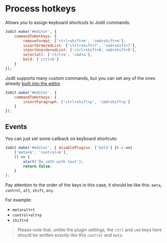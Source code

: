 # Process hotkeys

Allows you to assign keyboard shortcuts to Jodit commands.

```js
Jodit.make('#editor', {
	commandToHotkeys: {
		removeFormat: ['ctrl+shift+m', 'cmd+shift+m'],
		insertOrderedList: ['ctrl+shift+7', 'cmd+shift+7'],
		insertUnorderedList: ['ctrl+shift+8, cmd+shift+8'],
		selectall: ['ctrl+a', 'cmd+a'],
		bold: ['ctrl+b']
	}
});
```

Jodit supports many custom commands, but you can set any of the ones already [built into the editor](https://developer.mozilla.org/en-US/docs/Web/API/Document/execCommand#parameters)

```js
Jodit.make('#editor', {
	commandToHotkeys: {
		insertParagraph: ['ctrl+shift+p', 'cmd+shift+p']
	}
});
```

## Events

You can just set some callback on keyboard shortcuts:

```js
Jodit.make('#editor', { disablePlugins: ['bold'] }).e.on(
	['meta+b', 'control+b'],
	() => {
		alert('Do smth with text');
		return false;
	}
);
```

Pay attention to the order of the keys in this case, it should be like this: `meta`, `control`, `alt`, `shift`, `any`.

For example:

- `meta+alt+t`
- `control+alt+p`
- `shift+d`

> Please note that, unlike the plugin settings, the `ctrl` and `cmd` keys here should be written exactly like this `control` and `meta`.
